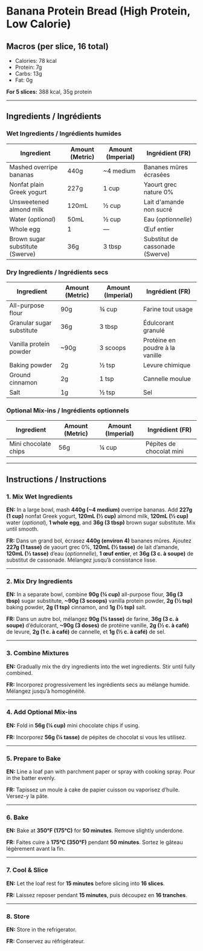 # Banana Protein Bread (High Protein, Low Calorie)

## Macros (per slice, 16 total)
- Calories: 78 kcal  
- Protein: 7g  
- Carbs: 13g  
- Fat: 0g  

**For 5 slices:** 388 kcal, 35g protein

---

## Ingredients / Ingrédients

### Wet Ingredients / Ingrédients humides

| Ingredient | Amount (Metric) | Amount (Imperial) | Ingrédient (FR) |
|------------|------------------|--------------------|------------------|
| Mashed overripe bananas | 440g | ~4 medium | Bananes mûres écrasées |
| Nonfat plain Greek yogurt | 227g | 1 cup | Yaourt grec nature 0% |
| Unsweetened almond milk | 120mL | ½ cup | Lait d'amande non sucré |
| Water (*optional*) | 50mL | ½ cup | Eau (*optionnelle*) |
| Whole egg | 1 | — | Œuf entier |
| Brown sugar substitute (Swerve) | 36g | 3 tbsp | Substitut de cassonade (Swerve) |

### Dry Ingredients / Ingrédients secs

| Ingredient | Amount (Metric) | Amount (Imperial) | Ingrédient (FR) |
|------------|------------------|--------------------|------------------|
| All-purpose flour | 90g | ¾ cup | Farine tout usage |
| Granular sugar substitute | 36g | 3 tbsp | Édulcorant granulé |
| Vanilla protein powder | ~90g | 3 scoops | Protéine en poudre à la vanille |
| Baking powder | 2g | ½ tsp | Levure chimique |
| Ground cinnamon | 2g | 1 tsp | Cannelle moulue |
| Salt | 1g | ½ tsp | Sel |

### Optional Mix-ins / Ingrédients optionnels

| Ingredient | Amount (Metric) | Amount (Imperial) | Ingrédient (FR) |
|------------|------------------|--------------------|------------------|
| Mini chocolate chips | 56g | ¼ cup | Pépites de chocolat mini |

---

## Instructions / Instructions

### 1. Mix Wet Ingredients  
**EN:** In a large bowl, mash **440g (~4 medium)** overripe bananas. Add **227g (1 cup)** nonfat Greek yogurt, **120mL (½ cup)** almond milk, **120mL (½ cup)** water (*optional*), **1 whole egg**, and **36g (3 tbsp)** brown sugar substitute. Mix until smooth.  

**FR:** Dans un grand bol, écrasez **440g (environ 4)** bananes mûres. Ajoutez **227g (1 tasse)** de yaourt grec 0%, **120mL (½ tasse)** de lait d’amande, **120mL (½ tasse)** d’eau (*optionnelle*), **1 œuf entier**, et **36g (3 c. à soupe)** de substitut de cassonade. Mélangez jusqu’à consistance lisse.

---

### 2. Mix Dry Ingredients  
**EN:** In a separate bowl, combine **90g (¾ cup)** all-purpose flour, **36g (3 tbsp)** sugar substitute, **~90g (3 scoops)** vanilla protein powder, **2g (½ tsp)** baking powder, **2g (1 tsp)** cinnamon, and **1g (½ tsp)** salt.  

**FR:** Dans un autre bol, mélangez **90g (¾ tasse)** de farine, **36g (3 c. à soupe)** d’édulcorant, **~90g (3 doses)** de protéine vanille, **2g (½ c. à café)** de levure, **2g (1 c. à café)** de cannelle, et **1g (½ c. à café)** de sel.

---

### 3. Combine Mixtures  
**EN:** Gradually mix the dry ingredients into the wet ingredients. Stir until fully combined.  

**FR:** Incorporez progressivement les ingrédients secs au mélange humide. Mélangez jusqu’à homogénéité.

---

### 4. Add Optional Mix-ins  
**EN:** Fold in **56g (¼ cup)** mini chocolate chips if using.  

**FR:** Incorporez **56g (¼ tasse)** de pépites de chocolat si vous les utilisez.

---

### 5. Prepare to Bake  
**EN:** Line a loaf pan with parchment paper or spray with cooking spray. Pour in the batter evenly.  

**FR:** Tapissez un moule à cake de papier cuisson ou vaporisez d’huile. Versez-y la pâte.

---

### 6. Bake  
**EN:** Bake at **350°F (175°C)** for **50 minutes**. Remove slightly underdone.  

**FR:** Faites cuire à **175°C (350°F)** pendant **50 minutes**. Sortez le gâteau légèrement avant la fin.

---

### 7. Cool & Slice  
**EN:** Let the loaf rest for **15 minutes** before slicing into **16 slices**.  

**FR:** Laissez reposer pendant **15 minutes**, puis découpez en **16 tranches**.

---

### 8. Store  
**EN:** Store in the refrigerator.  

**FR:** Conservez au réfrigérateur.
